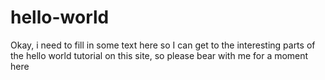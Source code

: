 # hello-world
Okay, i need to fill in some text here so I can get to the interesting parts of the hello world tutorial on this site, so please bear with me for a moment here
